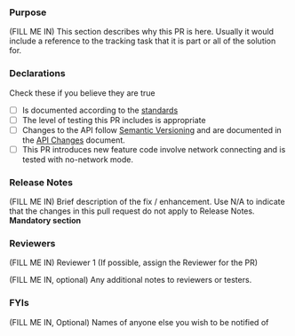 <!--
Please Note:
1. Before submitting the PR, please review [How to Contribute to Dynamo](https://github.com/DynamoDS/Dynamo/blob/master/CONTRIBUTING.md)
2. Dynamo Team will meet 1x a month to review PRs found on Github (Issues will be handled separately)
3. PRs will be reviewed from oldest to newest
4. If a reviewed PR requires changes by the owner, the owner of the PR has 30 days to respond. If the PR has seen no activity by the next session, it will be either closed by the team or depending on its utility will be taken over by someone on the team
5. PRs should use either Dynamo's default PR template or [one of these other template options](https://github.com/DynamoDS/Dynamo/wiki/Choosing-a-Pull-Request-Template) in order to be considered for review.
6. PRs that do not have one of the Dynamo PR templates completely filled out with all declarations satisfied will not be reviewed by the Dynamo team.
7. PRs made to the `DynamoRevit` repo will need to be cherry-picked into all the DynamoRevit Release branches that Dynamo supports. Contributors will be responsible for cherry-picking their reviewed commits to the other branches after a `LGTM` label is added to the PR.
-->

### Purpose

(FILL ME IN) This section describes why this PR is here. Usually it would include a reference to the tracking task that it is part or all of the solution for.

### Declarations

Check these if you believe they are true

- [ ] Is documented according to the [standards](https://github.com/DynamoDS/Dynamo/wiki/Coding-Standards)
- [ ] The level of testing this PR includes is appropriate
- [ ] Changes to the API follow [Semantic Versioning](https://github.com/DynamoDS/Dynamo/wiki/Dynamo-Versions) and are documented in the [API Changes](https://github.com/DynamoDS/Dynamo/wiki/API-Changes) document.
- [ ] This PR introduces new feature code involve network connecting and is tested with no-network mode.

### Release Notes

(FILL ME IN) Brief description of the fix / enhancement. Use N/A to indicate that the changes in this pull request do not apply to Release Notes. **Mandatory section**

### Reviewers

(FILL ME IN) Reviewer 1 (If possible, assign the Reviewer for the PR)

(FILL ME IN, optional) Any additional notes to reviewers or testers.

### FYIs

(FILL ME IN, Optional) Names of anyone else you wish to be notified of
